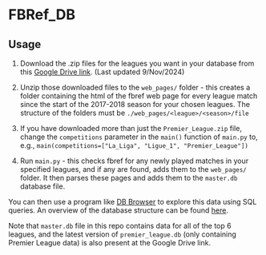 # FBRef_DB

## Usage

1. Download the .zip files for the leagues you want in your database from this [Google Drive link](https://drive.google.com/drive/folders/1t34zhIvlk-2M0F_2v-7wvdf1mep9Kq-C?usp=drive_link). (Last updated 9/Nov/2024)

1. Unzip those downloaded files to the `web_pages/` folder - this creates a folder containing the html of the fbref web page for every league match since the start of the 2017-2018 season for your chosen leagues. The structure of the folders must be `./web_pages/<league>/<season>/file`

1. If you have downloaded more than just the `Premier_League.zip` file, change the `competitions` parameter in the `main()` function of `main.py` to, e.g., `main(competitions=["La_Liga", "Ligue_1", "Premier_League"])`

1. Run `main.py` - this checks fbref for any newly played matches in your specified leagues, and if any are found, adds them to the `web_pages/` folder. It then parses these pages and adds them to the `master.db` database file.

You can then use a program like [DB Browser](https://sqlitebrowser.org/dl/) to explore this data using SQL queries. An overview of the database structure can be found [here](https://dbdiagram.io/d/62221bf854f9ad109a5e298c).

Note that `master.db` file in this repo contains data for all of the top 6 leagues, and the latest version of `premier_league.db` (only containing Premier League data) is also present at the Google Drive link.
